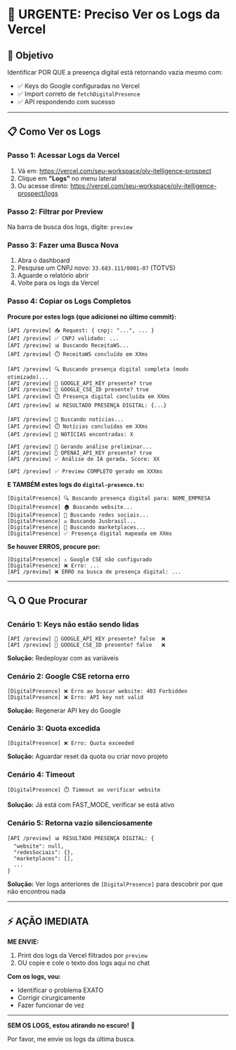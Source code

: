# 🚨 URGENTE: Preciso Ver os Logs da Vercel

## 🎯 Objetivo

Identificar POR QUE a presença digital está retornando vazia mesmo com:
- ✅ Keys do Google configuradas no Vercel
- ✅ Import correto de `fetchDigitalPresence`
- ✅ API respondendo com sucesso

---

## 📋 Como Ver os Logs

### Passo 1: Acessar Logs da Vercel
1. Vá em: https://vercel.com/seu-workspace/olv-itelligence-prospect
2. Clique em **"Logs"** no menu lateral
3. Ou acesse direto: https://vercel.com/seu-workspace/olv-itelligence-prospect/logs

### Passo 2: Filtrar por Preview
Na barra de busca dos logs, digite: `preview`

### Passo 3: Fazer uma Busca Nova
1. Abra o dashboard
2. Pesquise um CNPJ novo: `33.683.111/0001-07` (TOTVS)
3. Aguarde o relatório abrir
4. Volte para os logs da Vercel

### Passo 4: Copiar os Logs Completos

**Procure por estes logs (que adicionei no último commit):**

```
[API /preview] 📥 Request: { cnpj: "...", ... }
[API /preview] ✅ CNPJ validado: ...
[API /preview] 📊 Buscando ReceitaWS...
[API /preview] ⏱️ ReceitaWS concluído em XXms

[API /preview] 🔍 Buscando presença digital completa (modo otimizado)...
[API /preview] 🔑 GOOGLE_API_KEY presente? true
[API /preview] 🔑 GOOGLE_CSE_ID presente? true
[API /preview] ⏱️ Presença digital concluída em XXms
[API /preview] 📊 RESULTADO PRESENÇA DIGITAL: {...}

[API /preview] 📰 Buscando notícias...
[API /preview] ⏱️ Notícias concluídas em XXms
[API /preview] 📰 NOTÍCIAS encontradas: X

[API /preview] 🧠 Gerando análise preliminar...
[API /preview] 🔑 OPENAI_API_KEY presente? true
[API /preview] ✅ Análise de IA gerada. Score: XX

[API /preview] ✅ Preview COMPLETO gerado em XXXms
```

**E TAMBÉM estes logs do `digital-presence.ts`:**

```
[DigitalPresence] 🔍 Buscando presença digital para: NOME_EMPRESA
[DigitalPresence] 🏠 Buscando website...
[DigitalPresence] 📱 Buscando redes sociais...
[DigitalPresence] ⚖️ Buscando Jusbrasil...
[DigitalPresence] 🛒 Buscando marketplaces...
[DigitalPresence] ✅ Presença digital mapeada em XXms
```

**Se houver ERROS, procure por:**

```
[DigitalPresence] ⚠️ Google CSE não configurado
[DigitalPresence] ❌ Erro: ...
[API /preview] ❌ ERRO na busca de presença digital: ...
```

---

## 🔍 O Que Procurar

### Cenário 1: Keys não estão sendo lidas
```
[API /preview] 🔑 GOOGLE_API_KEY presente? false  ❌
[API /preview] 🔑 GOOGLE_CSE_ID presente? false   ❌
```
**Solução:** Redeployar com as variáveis

### Cenário 2: Google CSE retorna erro
```
[DigitalPresence] ❌ Erro ao buscar website: 403 Forbidden
[DigitalPresence] ❌ Erro: API key not valid
```
**Solução:** Regenerar API key do Google

### Cenário 3: Quota excedida
```
[DigitalPresence] ❌ Erro: Quota exceeded
```
**Solução:** Aguardar reset da quota ou criar novo projeto

### Cenário 4: Timeout
```
[DigitalPresence] ⏱️ Timeout ao verificar website
```
**Solução:** Já está com FAST_MODE, verificar se está ativo

### Cenário 5: Retorna vazio silenciosamente
```
[API /preview] 📊 RESULTADO PRESENÇA DIGITAL: {
  "website": null,
  "redesSociais": {},
  "marketplaces": [],
  ...
}
```
**Solução:** Ver logs anteriores de `[DigitalPresence]` para descobrir por que não encontrou nada

---

## ⚡ AÇÃO IMEDIATA

**ME ENVIE:**
1. Print dos logs da Vercel filtrados por `preview`
2. OU copie e cole o texto dos logs aqui no chat

**Com os logs, vou:**
- Identificar o problema EXATO
- Corrigir cirurgicamente
- Fazer funcionar de vez

---

**SEM OS LOGS, estou atirando no escuro!** 🎯

Por favor, me envie os logs da última busca.

